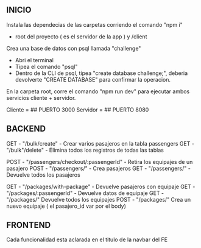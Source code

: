 ## INICIO

Instala las dependecias de las carpetas corriendo el comando "npm i"

- root del proyecto ( es el servidor de la app ) y /client

Crea una base de datos con psql llamada "challenge"

- Abri el terminal
- Tipea el comando "psql"
- Dentro de la CLI de psql, tipea "create database challenge;", deberia devolverte "CREATE DATABASE" para confirmar la operacion.

En la carpeta root, corre el comando "npm run dev" para ejecutar ambos servicios cliente + servidor.

Cliente = ## PUERTO 3000
Servidor = ## PUERTO 8080

## BACKEND

GET - "/bulk/create" - Crear varios pasajeros en la tabla passengers
GET - "/bulk"/delete" - Elimina todos los registros de todas las tablas

POST - "/passengers/checkout/:passengerId" - Retira los equipajes de un pasajero
POST - "/passengers/" - Crea pasajeros
GET - "/passengers/" - Devuelve todos los pasajeros

GET - "/packages/with-package" - Devuelve pasajeros con equipaje
GET - "/packages/:passengerId" - Devuelve datos de equipaje
GET - "/packages/" Devuelve todos los equipajes
POST - "/packages/" Crea un nuevo equipaje ( el pasajero_id var por el body)

## FRONTEND

Cada funcionalidad esta aclarada en el titulo de la navbar del FE
